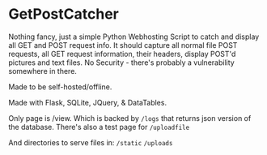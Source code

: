 # GetPostCatcher

Nothing fancy, just a simple Python Webhosting Script to catch and display all GET and POST request info. It should capture all normal file POST requests, all GET request information, their headers, display POST'd pictures and text files. No Security - there's probably a vulnerability somewhere in there.

Made to be self-hosted/offline.

Made with Flask, SQLite, JQuery, & DataTables.

Only page is /view. Which is backed by `/logs` that returns json version of the database. There's also a test page for `/uploadfile`

And directories to serve files in:
`/static`
`/uploads`